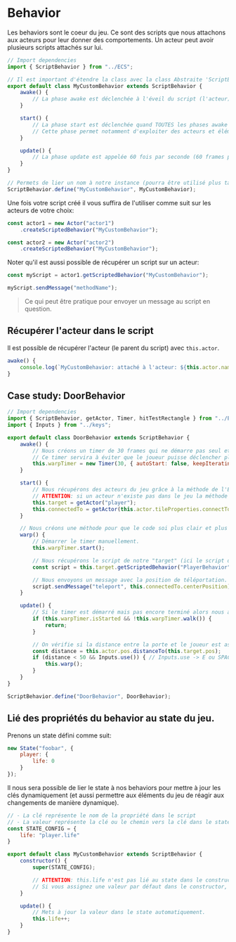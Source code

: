 # Behavior

Les behaviors sont le coeur du jeu. Ce sont des scripts que nous attachons aux acteurs pour leur donner des comportements. Un acteur peut avoir plusieurs scripts attachés sur lui.

```js
// Import dependencies
import { ScriptBehavior } from "../ECS";

// Il est important d'étendre la class avec la class Abstraite 'ScriptBehavior' présente dans l'ECS!
export default class MyCustomBehavior extends ScriptBehavior {
    awake() {
        // La phase awake est déclenchée à l'éveil du script (l'acteur) dans la scène.
    }

    start() {
        // La phase start est déclenchée quand TOUTES les phases awake ont été déclenchés.
        // Cette phase permet notamment d'exploiter des acteurs et éléments qui auraient été dynamiquement générés dans la phase awake.
    }

    update() {
        // La phase update est appelée 60 fois par seconde (60 frames par seconde).
    }
}

// Permets de lier un nom à notre instance (pourra être utilisé plus tard pour la création d'un script)
ScriptBehavior.define("MyCustomBehavior", MyCustomBehavior);
```

Une fois votre script créé il vous suffira de l'utiliser comme suit sur les acteurs de votre choix:
```js
const actor1 = new Actor("actor1")
    .createScriptedBehavior("MyCustomBehavior");

const actor2 = new Actor("actor2")
    .createScriptedBehavior("MyCustomBehavior");
```

Noter qu'il est aussi possible de récupérer un script sur un acteur:
```js
const myScript = actor1.getScriptedBehavior("MyCustomBehavior");

myScript.sendMessage("methodName");
```

> Ce qui peut être pratique pour envoyer un message au script en question.

## Récupérer l'acteur dans le script

Il est possible de récupérer l'acteur (le parent du script) avec `this.actor`.

```js
awake() {
    console.log(`MyCustomBehavior: attaché à l'acteur: ${this.actor.name}`);
}
```

## Case study: DoorBehavior

```js
// Import dependencies
import { ScriptBehavior, getActor, Timer, hitTestRectangle } from "../ECS";
import { Inputs } from "../keys";

export default class DoorBehavior extends ScriptBehavior {
    awake() {
        // Nous créons un timer de 30 frames qui ne démarre pas seul et n'itère pas non plus tout seul.
        // Ce timer servira à éviter que le joueur puisse déclencher plusieurs téléportations.
        this.warpTimer = new Timer(30, { autoStart: false, keepIterating: false });
    }

    start() {
        // Nous récupérons des acteurs du jeu grâce à la méthode de l'ECS "getActor".
        // ATTENTION: si un acteur n'existe pas dans le jeu la méthode retournera null. C'est d'ailleurs pour cette raison que ces deux lignes sont présentes dans start();
        this.target = getActor("player");
        this.connectedTo = getActor(this.actor.tileProperties.connectTo); // propriété attaché par le composant TiledMap.
    }

    // Nous créons une méthode pour que le code soi plus clair et plus simple à maintenir (cela évite de tout mélanger dans update).
    warp() {
        // Démarrer le timer manuellement.
        this.warpTimer.start();

        // Nous récupérons le script de notre "target" (ici le script du joueur).
        const script = this.target.getScriptedBehavior("PlayerBehavior");

        // Nous envoyons un message avec la position de téléportation. Nous séparons la logique car ce n'est pas à la porte de téléporter le joeur mais bien le script PlayerBehavior qui doit gérer cela.
        script.sendMessage("teleport", this.connectedTo.centerPosition);
    }

    update() {
        // Si le timer est démarré mais pas encore terminé alors nous arrêtons l'update.
        if (this.warpTimer.isStarted && !this.warpTimer.walk()) {
            return;
        }

        // On vérifie si la distance entre la porte et le joueur est assez "courte" (ici au sens Vector2 <-> Vector2)
        const distance = this.actor.pos.distanceTo(this.target.pos);
        if (distance < 50 && Inputs.use()) { // Inputs.use -> E ou SPACE
            this.warp();
        }
    }
}

ScriptBehavior.define("DoorBehavior", DoorBehavior);
```

## Lié des propriétés du behavior au state du jeu.

Prenons un state défini comme suit:
```js
new State("foobar", {
    player: {
        life: 0
    }
});
```

Il nous sera possible de lier le state à nos behaviors pour mettre à jour les clés dynamiquement (et aussi permettre aux éléments du jeu de réagir aux changements de manière dynamique).

```js
// - La clé représente le nom de la propriété dans le script
// - La valeur représente la clé ou le chemin vers la clé dans le state.
const STATE_CONFIG = {
    life: "player.life"
}

export default class MyCustomBehavior extends ScriptBehavior {
    constructor() {
        super(STATE_CONFIG);

        // ATTENTION: this.life n'est pas lié au state dans le constructor
        // Si vous assignez une valeur par défaut dans le constructor, elle sera prise en compte si la valeur n'est pas créée dans le state.
    }

    update() {
        // Mets à jour la valeur dans le state automatiquement.
        this.life++;
    }
}
```
